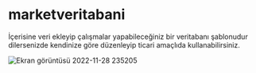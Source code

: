 # marketveritabani
İçerisine veri ekleyip çalışmalar yapabileceğiniz bir veritabanı şablonudur dilersenizde kendinize göre düzenleyip ticari amaçlıda kullanabilirsiniz.

![Ekran görüntüsü 2022-11-28 235205](https://user-images.githubusercontent.com/115365153/204378501-ffe37329-17e0-4763-b90a-ecf0409a9714.png)

